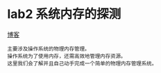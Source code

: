 # lab2 系统内存的探测
[博客](https://segmentfault.com/a/1190000009450840)

    主要涉及操作系统的物理内存管理。
    操作系统为了使用内存，还需高效地管理内存资源。
    这里我们会了解并且自己动手完成一个简单的物理内存管理系统。

